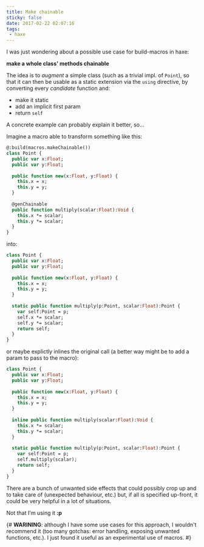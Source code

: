 ```yaml
---
title: Make chainable
sticky: false
date: 2017-02-22 02:07:16
tags:
 - haxe
---
```

I was just wondering about a possible use case for build-macros in haxe:

**make a whole class' methods chainable**

The idea is to _augment_ a simple class (such as a trivial impl. of `Point`), so that it can then be usable as a static extension via the `using` directive, by converting every _candidate_ function and: 
 - make it static
 - add an implicit first param 
 - return `self`

A concrete example can probably explain it better, so...


Imagine a macro able to transform something like this:

```haxe
@:build(macros.makeChainable())
class Point {
  public var x:Float;
  public var y:Float;
  
  public function new(x:Float, y:Float) {
    this.x = x;
    this.y = y;
  }
  
  @genChainable
  public function multiply(scalar:Float):Void {
    this.x *= scalar;
    this.y *= scalar;
  }
}
```

into:

```haxe
class Point {
  public var x:Float;
  public var y:Float;
  
  public function new(x:Float, y:Float) {
    this.x = x;
    this.y = y;
  }
  
  static public function multiply(p:Point, scalar:Float):Point {
    var self:Point = p;
    self.x *= scalar;
    self.y *= scalar;
    return self;
  }
}
```

or maybe explictly inlines the original call (a better way might be to add a param to pass to the macro):


```haxe
class Point {
  public var x:Float;
  public var y:Float;
  
  public function new(x:Float, y:Float) {
    this.x = x;
    this.y = y;
  }
  
  inline public function multiply(scalar:Float):Void {
    this.x *= scalar;
    this.y *= scalar;
  }
  
  static public function multiply(p:Point, scalar:Float):Point {
    var self:Point = p;
    self.multiply(scalar);
    return self;
  }
}
```

There are a bunch of unwanted side effects that could possibly crop up and to take care of (unexpected behaviour, etc.) but, if all is specified up-front, it could be very helpful in a lot of situations.

Not that I'm using it **:p**

{# **WARINING**: although I have some use cases for this approach, I wouldn't recommend it (too many gotchas: error handling, exposing unwanted functions, etc.). 
I just found it useful as an experimental use of macros. #}